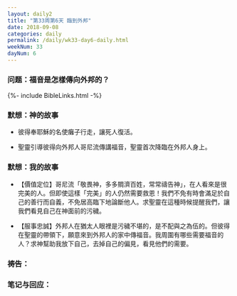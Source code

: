 ```yaml
---
layout: daily2
title: "第33周第6天 臨到外邦"
date: 2018-09-08
categories: daily
permalink: /daily/wk33-day6-daily.html
weekNum: 33
dayNum: 6
---
```


### 问题：福音是怎樣傳向外邦的？

{%- include BibleLinks.html -%}

### 默想：神的故事 
+ 彼得奉耶穌的名使癱子行走，讓死人復活。

+ 聖靈引導彼得向外邦人哥尼流傳講福音，聖靈首次降臨在外邦人身上。

### 默想：我的故事
+ 【價值定位】哥尼流「敬畏神，多多賙濟百姓，常常禱告神」，在人看來是很完美的人。但即使這樣「完美」的人仍然需要救恩！我們不免有時會滿足於自己的善行而自義，不免居高臨下地論斷他人。求聖靈在這種時候提醒我們，讓我們看見自己在神面前的污穢。

+ 【服事忠誠】外邦人在猶太人眼裡是污穢不堪的，是不配與之為伍的。但彼得在聖靈的帶領下，願意來到外邦人的家中傳福音。我周圍有哪些需要福音的人？求神幫助我放下自己，去掉自己的偏見，看見他們的需要。

### 祷告：

### 笔记与回应：
